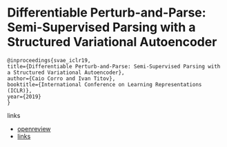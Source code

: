 # Differentiable Perturb-and-Parse: Semi-Supervised Parsing with a Structured Variational Autoencoder

```
@inproceedings{svae_iclr19,
title={Differentiable Perturb-and-Parse: Semi-Supervised Parsing with a Structured Variational Autoencoder},
author={Caio Corro and Ivan Titov},
booktitle={International Conference on Learning Representations (ICLR)},
year={2019}
}
```

links
- [openreview](https://openreview.net/forum?id=BJlgNh0qKQ)
- [links](https://arxiv.org/abs/1807.09875)
